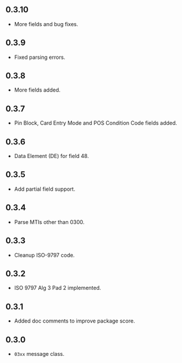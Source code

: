 ## 0.3.10

* More fields and bug fixes.

## 0.3.9

* Fixed parsing errors.

## 0.3.8

* More fields added.

## 0.3.7

* Pin Block, Card Entry Mode and POS Condition Code fields added.
## 0.3.6

* Data Element (DE) for field 48.

## 0.3.5

* Add partial field support.

## 0.3.4

* Parse MTIs other than 0300.

## 0.3.3

* Cleanup ISO-9797 code.

## 0.3.2

* ISO 9797 Alg 3 Pad 2 implemented.

## 0.3.1

* Added doc comments to improve package score.

## 0.3.0

* `03xx` message class.
